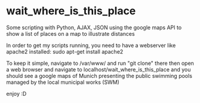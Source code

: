 wait_where_is_this_place
========================

Some scripting with Python, AJAX, JSON using the google maps API to show a list of places on a map to illustrate distances

In order to get my scripts running, you need to have a webserver like apache2 installed:
sudo apt-get install apache2

To keep it simple, navigate to /var/www/ and run "git clone" there
then open a web browser and navigate to localhost/wait_where_is_this_place
and you should see a google maps of Munich presenting the public swimming pools
managed by the local municipal works (SWM)

enjoy :D
